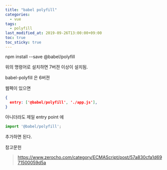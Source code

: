 ```yaml
---
title: "babel polyfill"
categories:
  - vue
tags:
  - polyfill
last_modified_at: 2019-09-26T13:00:00+09:00
toc: true
toc_sticky: true
---
```


npm install --save @babel/polyfill

위의 명령어로 설치하면 7버젼 이상이 설치됨.

babel-polyfill 은 6버젼

웹펙이 있으면
``` json
{
  entry: ['@babel/polyfill', './app.js'],
}
```
아니더라도 제일 entry point 에 
``` javascript
import '@babel/polyfill'; 
```
추가하면 된다.


참고문헌
> https://www.zerocho.com/category/ECMAScript/post/57a830cfa1d6971500059d5a